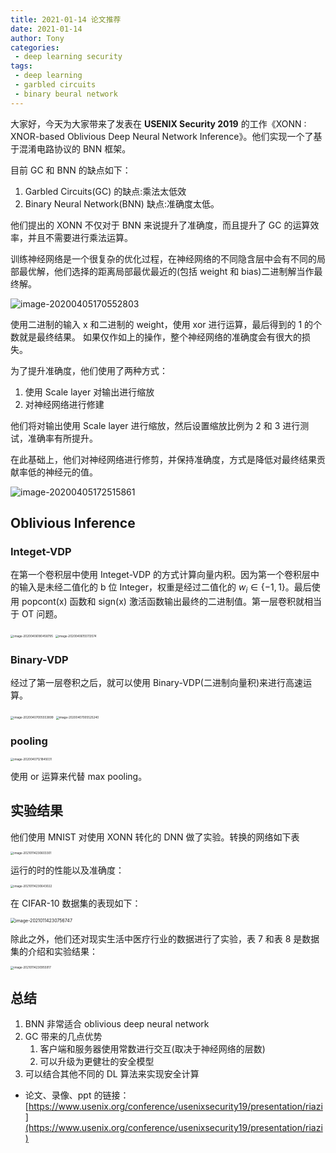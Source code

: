 ```yaml
---
title: 2021-01-14 论文推荐
date: 2021-01-14
author: Tony
categories:
 - deep learning security
tags:
 - deep learning
 - garbled circuits
 - binary beural network
---
```


大家好，今天为大家带来了发表在 **USENIX Security 2019** 的工作《XONN : XNOR-based Oblivious Deep Neural Network Inference》。他们实现一个了基于混淆电路协议的 BNN 框架。

目前 GC 和 BNN 的缺点如下：
1. Garbled Circuits(GC) 的缺点:乘法太低效
2. Binary Neural Network(BNN) 缺点:准确度太低。

他们提出的 XONN 不仅对于 BNN 来说提升了准确度，而且提升了 GC 的运算效率，并且不需要进行乘法运算。

训练神经网络是一个很复杂的优化过程，在神经网络的不同隐含层中会有不同的局部最优解，他们选择的距离局部最优最近的(包括 weight 和 bias)二进制解当作最终解。

![image-20200405170552803](./img/0114//image-20200405170552803.png)

使用二进制的输入 x 和二进制的 weight，使用 xor 进行运算，最后得到的 1 的个数就是最终结果。
如果仅作如上的操作，整个神经网络的准确度会有很大的损失。

为了提升准确度，他们使用了两种方式：

1. 使用 Scale layer 对输出进行缩放
2. 对神经网络进行修建

他们将对输出使用 Scale layer 进行缩放，然后设置缩放比例为 2 和 3 进行测试，准确率有所提升。

在此基础上，他们对神经网络进行修剪，并保持准确度，方式是降低对最终结果贡献率低的神经元的值。

![image-20200405172515861](./img/0114//image-20200405172515861.png)

## Oblivious Inference

### Integet-VDP
在第一个卷积层中使用 Integet-VDP 的方式计算向量内积。因为第一个卷积层中的输入是未经二值化的 b 位 Integer，权重是经过二值化的 $w_i\in{\lbrace-1,1\rbrace}$。最后使用 popcont(x) 函数和 sign(x) 激活函数输出最终的二进制值。第一层卷积就相当于 OT 问题。

<img src="./img/0114//image-20200406180458795.png" alt="image-20200406180458795" style="zoom:33%;" />

<img src="./img/0114//image-20200406155113574.png" alt="image-20200406155113574" style="zoom:33%;" />

### Binary-VDP

经过了第一层卷积之后，就可以使用 Binary-VDP(二进制向量积)来进行高速运算。

<img src="./img/0114//image-20200407005553899.png" alt="image-20200407005553899" style="zoom:33%;" />

<img src="./img/0114//image-20200407005525240.png" alt="image-20200407005525240" style="zoom:33%;" />

### pooling

<img src="./img/0114//image-20200407121814210.png" alt="image-20200407121845031" style="zoom:33%;" />

使用 or 运算来代替 max pooling。

## 实验结果

他们使用 MNIST 对使用 XONN 转化的 DNN 做了实验。转换的网络如下表

<img src="./img/0114/image-20210114230603301.png" alt="image-20210114230603301" style="zoom:33%;" />

运行的时的性能以及准确度：

<img src="./img/0114/image-20210114230643022.png" alt="image-20210114230643022" style="zoom:33%;" />

在 CIFAR-10 数据集的表现如下：

<img src="./img/0114/image-20210114230756747.png" alt="image-20210114230756747" style="zoom: 50%;" />

除此之外，他们还对现实生活中医疗行业的数据进行了实验，表 7 和表 8 是数据集的介绍和实验结果：

<img src="./img/0114/image-20210114230955917.png" alt="image-20210114230955917" style="zoom:33%;" />

## 总结

1. BNN 非常适合 oblivious deep neural network 
2. GC 带来的几点优势
   1. 客户端和服务器使用常数进行交互(取决于神经网络的层数)
   2. 可以升级为更健壮的安全模型
3. 可以结合其他不同的 DL 算法来实现安全计算

* 论文、录像、ppt 的链接：[https://www.usenix.org/conference/usenixsecurity19/presentation/riazi](https://www.usenix.org/conference/usenixsecurity19/presentation/riazi)